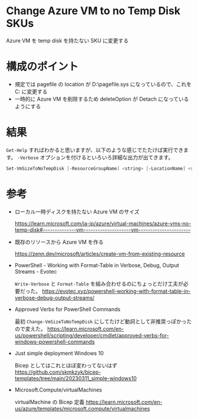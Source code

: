 # Change Azure VM to no Temp Disk SKUs

Azure VM を temp disk を持たない SKU に変更する

# 構成のポイント

- 規定では pagefile の location が D:\pagefile.sys になっているので、これを C: に変更する
- 一時的に Azure VM を削除するため deleteOption が Detach になっているようにする

# 結果

`Get-Help` すればわかると思いますが、以下のような感じでたたけば実行できます。
`-Verbose` オプションを付けるといろいろ詳細な出力が出てきます。

```powershell
Set-VmSizeToNoTempDisk [-ResourceGroupName] <string> [-LocationName] <string> [-VMName] <string> [-VMSize] <string> [<CommonParameters>]
```

# 参考

- ローカル一時ディスクを持たない Azure VM のサイズ

  https://learn.microsoft.com/ja-jp/azure/virtual-machines/azure-vms-no-temp-disk#--------------vm--------------------vm----------------------

- 既存のリソースから Azure VM を作る

  https://zenn.dev/microsoft/articles/create-vm-from-existing-resource

- PowerShell - Working with Format-Table in Verbose, Debug, Output Streams - Evotec

  `Write-Verbose` と `Format-Table` を組み合わせるのにちょっとだけ工夫が必要だった。
  https://evotec.xyz/powershell-working-with-format-table-in-verbose-debug-output-streams/

- Approved Verbs for PowerShell Commands

  最初 `Change-VmSizeToNoTempDisk` にしてたけど動詞として非推奨っぽかったので変えた。
  https://learn.microsoft.com/en-us/powershell/scripting/developer/cmdlet/approved-verbs-for-windows-powershell-commands

- Just simple deployment Windows 10

  Bicep としてはこれとほぼ変わってないはず
  https://github.com/skmkzyk/bicep-templates/tree/main/20230311_simple-windows10

- Microsoft.Compute/virtualMachines

  virtualMachine の Bicep 定義
  https://learn.microsoft.com/en-us/azure/templates/microsoft.compute/virtualmachines
